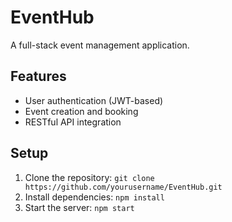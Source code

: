 # EventHub

A full-stack event management application.

## Features
- User authentication (JWT-based)
- Event creation and booking
- RESTful API integration

## Setup
1. Clone the repository: `git clone https://github.com/yourusername/EventHub.git`
2. Install dependencies: `npm install`
3. Start the server: `npm start`
